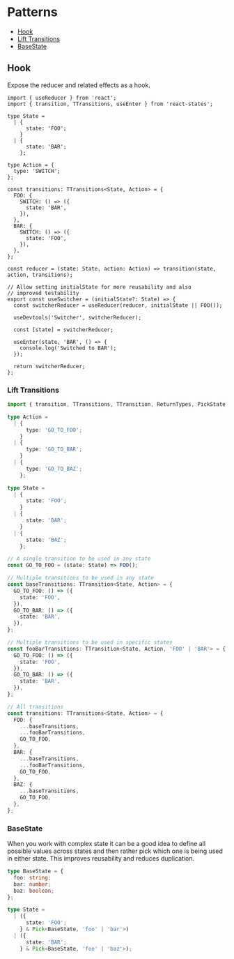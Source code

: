 # Patterns

- [Hook](#Hook)
- [Lift Transitions](#lift-transitions)
- [BaseState](#BaseState)

## Hook

Expose the reducer and related effects as a hook.

```tsx
import { useReducer } from 'react';
import { transition, TTransitions, useEnter } from 'react-states';

type State =
  | {
      state: 'FOO';
    }
  | {
      state: 'BAR';
    };

type Action = {
  type: 'SWITCH';
};

const transitions: TTransitions<State, Action> = {
  FOO: {
    SWITCH: () => ({
      state: 'BAR',
    }),
  },
  BAR: {
    SWITCH: () => ({
      state: 'FOO',
    }),
  },
};

const reducer = (state: State, action: Action) => transition(state, action, transitions);

// Allow setting initialState for more reusability and also
// improved testability
export const useSwitcher = (initialState?: State) => {
  const switcherReducer = useReducer(reducer, initialState || FOO());

  useDevtools('Switcher', switcherReducer);

  const [state] = switcherReducer;

  useEnter(state, 'BAR', () => {
    console.log('Switched to BAR');
  });

  return switcherReducer;
};
```

### Lift Transitions

```ts
import { transition, TTransitions, TTransition, ReturnTypes, PickState, IState, pick } from 'react-states';

type Action =
  | {
      type: 'GO_TO_FOO';
    }
  | {
      type: 'GO_TO_BAR';
    }
  | {
      type: 'GO_TO_BAZ';
    };

type State =
  | {
      state: 'FOO';
    }
  | {
      state: 'BAR';
    }
  | {
      state: 'BAZ';
    };

// A single transition to be used in any state
const GO_TO_FOO = (state: State) => FOO();

// Multiple transitions to be used in any state
const baseTransitions: TTransition<State, Action> = {
  GO_TO_FOO: () => ({
    state: 'FOO',
  }),
  GO_TO_BAR: () => ({
    state: 'BAR',
  }),
};

// Multiple transitions to be used in specific states
const fooBarTransitions: TTransition<State, Action, 'FOO' | 'BAR'> = {
  GO_TO_FOO: () => ({
    state: 'FOO',
  }),
  GO_TO_BAR: () => ({
    state: 'BAR',
  }),
};

// All transitions
const transitions: TTransitions<State, Action> = {
  FOO: {
    ...baseTransitions,
    ...fooBarTransitions,
    GO_TO_FOO,
  },
  BAR: {
    ...baseTransitions,
    ...fooBarTransitions,
    GO_TO_FOO,
  },
  BAZ: {
    ...baseTransitions,
    GO_TO_FOO,
  },
};
```

### BaseState

When you work with complex state it can be a good idea to define all possible values across states and then rather pick which one is being used in either state. This improves reusability and reduces duplication.

```ts
type BaseState = {
  foo: string;
  bar: number;
  baz: boolean;
};

type State =
  | ({
      state: 'FOO';
    } & Pick<BaseState, 'foo' | 'bar'>)
  | ({
      state: 'BAR';
    } & Pick<BaseState, 'foo' | 'baz'>);
```

